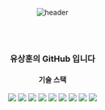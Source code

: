 <div align="center">
  
![header](https://capsule-render.vercel.app/api?type=cylinder&color=50bcdf&height=130&style=flat-square&section=header&text=ysh038&fontColor=ffffff&fontSize=30&animation=fadeIn&fontAlignY=55)

</br>
</br>

### 유상훈의 GitHub 입니다

#### 기술 스택

<img src="https://img.shields.io/badge/Java-007396?style=flat&logo=java&logoColor=white"/>
<img  src="https://img.shields.io/badge/html5-red?style=for-the-badge&logo=html5&logoColor=white">
<img  src="https://img.shields.io/badge/CSS3-blue?style=for-the-badge&logo=css3&logoColor=white">
<img  src="https://img.shields.io/badge/Node.js-Green?style=for-the-badge&logo=node.js&logoColor=white">
<img src="https://img.shields.io/badge/javaScript-yellow?style=for-the-badge&logo=javascript&logoColor=white">  
<img src="https://img.shields.io/badge/react-skyblue?style=for-the-badge&logo=react&logoColor=white"> 
<img  src="https://img.shields.io/badge/aws-white?style=for-the-badge&logo=Amazon aws&logoColor=black">
<img  src="https://img.shields.io/badge/netlify-red?style=for-the-badge&logo=netlify&logoColor=white">
<img  src="https://img.shields.io/badge/MongoDB-green?style=for-the-badge&logo=mongodb&logoColor=white">
</div>
